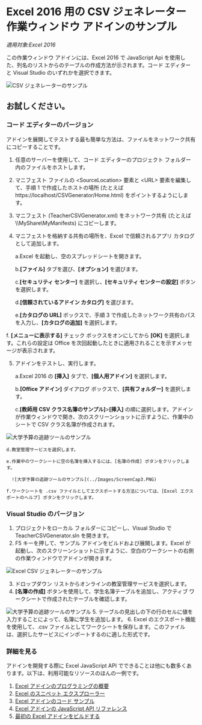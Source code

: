 # <a name="csv-generator-task-pane-add-in-sample-for-excel-2016"></a>Excel 2016 用の CSV ジェネレーター作業ウィンドウ アドインのサンプル

_適用対象:Excel 2016_

この作業ウィンドウ アドインには、Excel 2016 で JavaScript Api を使用した、列名のリストからのテーブルの作成方法が示されます。コード エディターと Visual Studio のいずれかを選択できます。

![CSV ジェネレーターのサンプル](../Images/ScreenCap1.PNG)

## <a name="try-it-out"></a>お試しください。
### <a name="code-editor-version"></a>コード エディターのバージョン

アドインを展開してテストする最も簡単な方法は、ファイルをネットワーク共有にコピーすることです。

1.  任意のサーバーを使用して、コード エディターのプロジェクト フォルダー内のファイルをホストします。
2.  マニフェスト ファイルの \<SourceLocation\> 要素と \<URL\> 要素を編集して、手順 1 で作成したホストの場所 (たとえば https://localhost/CSVGenerator/Home.html) をポイントするようにします。
3.  マニフェスト (TeacherCSVGenerator.xml) をネットワーク共有 (たとえば \\\MyShare\MyManifests) にコピーします。
4.  マニフェストを格納する共有の場所を、Excel で信頼されるアプリ カタログとして追加します。

    a.Excel を起動し、空のスプレッドシートを開きます。

    b.**[ファイル]** タブを選び、**[オプション]** を選びます。

    c.**[セキュリティ センター]** を選択し、**[セキュリティ センターの設定]** ボタンを選択します。

    d.**[信頼されているアドイン カタログ]** を選びます。

    e.**[カタログの URL]** ボックスで、手順 3 で作成したネットワーク共有のパスを入力し、**[カタログの追加]** を選択します。

   f. **[メニューに表示する]** チェック ボックスをオンにしてから **[OK]** を選択します。これらの設定は Office を次回起動したときに適用されることを示すメッセージが表示されます。

5.  アドインをテストし、実行します。

    a.Excel 2016 の **[挿入]** タブで、**[個人用アドイン]** を選択します。

    b.**[Office アドイン]** ダイアログ ボックスで、**[共有フォルダー]** を選択します。

    c.**[教師用 CSV クラス名簿のサンプル]**>**[挿入]** の順に選択します。アドインが作業ウィンドウで開き、次のスクリーンショットに示すように、作業中のシートで CSV クラス名簿が作成されます。

   ![大学予算の追跡ツールのサンプル](../Images/ScreenCap2.PNG)

    d.教室管理サービスを選択します。

    e.作業中のワークシートに空の名簿を挿入するには、[名簿の作成] ボタンをクリックします。

      ![大学予算の追跡ツールのサンプル](../Images/ScreenCap3.PNG)

    f.ワークシートを .csv ファイルとしてエクスポートする方法については、[Excel エクスポートのヘルプ] ボタンをクリックします。


### <a name="visual-studio-version"></a>Visual Studio のバージョン
1.  プロジェクトをローカル フォルダーにコピーし、Visual Studio で TeacherCSVGenerator.sln を開きます。
2.  F5 キーを押して、サンプル アドインをビルドおよび展開します。Excel が起動し、次のスクリーンショットに示すように、空白のワークシートの右側の作業ウィンドウでアドインが開きます。

  ![Excel CSV ジェネレーターのサンプル](../Images/ScreenCap1.PNG)

3.  ドロップダウン リストからオンラインの教室管理サービスを選択します。
4.  **[名簿の作成]** ボタンを使用して、学生名簿テーブルを追加し、アクティブ ワークシートで作成されたテーブルを確認します。

  ![大学予算の追跡ツールのサンプル](../Images/ScreenCap3.PNG)
5.  テーブルの見出しの下の行のセルに値を入力することによって、名簿に学生を追加します。
6.  Excel のエクスポート機能を使用して、.csv ファイルとしてワークシートを保存します。このファイルは、選択したサービスにインポートするのに適した形式です。


### <a name="learn-more"></a>詳細を見る

アドインを開発する際に Excel JavaScript API でできることは他にも数多くあります。以下は、利用可能なリソースのほんの一例です。

1.  [Excel アドインのプログラミングの概要](https://github.com/OfficeDev/office-js-docs/blob/master/excel/excel-add-ins-programming-overview.md)
2.  [Excel のスニペット エクスプローラー](http://officesnippetexplorer.azurewebsites.net/#/snippets/excel)
3.  [Excel アドインのコード サンプル](https://github.com/OfficeDev/office-js-docs/blob/master/excel/excel-add-ins-code-samples.md)
4.  [Excel アドインの JavaScript API リファレンス](https://github.com/OfficeDev/office-js-docs/blob/master/excel/excel-add-ins-javascript-reference.md)
5.  [最初の Excel アドインをビルドする](https://github.com/OfficeDev/office-js-docs/blob/master/excel/build-your-first-excel-add-in.md)
